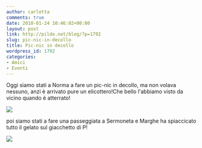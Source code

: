 ```yaml
---
author: carlotta
comments: true
date: 2010-01-24 10:46:02+00:00
layout: post
link: http://pilde.net/blog/?p=1792
slug: pic-nic-in-decollo
title: Pic-nic in decollo
wordpress_id: 1792
categories:
- Amici
- Eventi
---
```


Oggi siamo stati a Norma a fare un pic-nic in decollo, ma non volava nessuno, anzi è arrivato pure un elicottero!Che bello l'abbiamo visto da vicino quando è atterrato!

![]({{baseurl}}/uploads/2010/01/decollo.jpg)




poi siamo stati a fare una passeggiata a Sermoneta e Marghe ha spiaccicato tutto il gelato sul giacchetto di P!

![]({{baseurl}}/uploads/2010/01/gelato.jpg)



